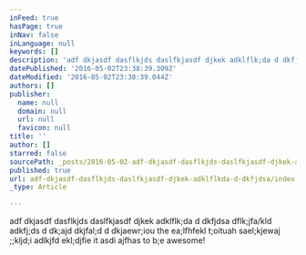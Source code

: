 ```yaml
---
inFeed: true
hasPage: true
inNav: false
inLanguage: null
keywords: []
description: 'adf dkjasdf dasflkjds daslfkjasdf djkek adklflk;da d dkfjdsa dflk;jfa/kld adkfj;ds d dk;ajd dkjfal;d d dkjaewr;iou the ea;lfhfekl t;oituah sael;kjewaj ;;kljd;i adlkjfd ekl;djfie it asdi ajfhas to b;e awesome!'
datePublished: '2016-05-02T23:38:39.309Z'
dateModified: '2016-05-02T23:38:39.044Z'
authors: []
publisher:
  name: null
  domain: null
  url: null
  favicon: null
title: ''
author: []
starred: false
sourcePath: _posts/2016-05-02-adf-dkjasdf-dasflkjds-daslfkjasdf-djkek-adklflkda-d-dkfjdsa.md
published: true
url: adf-dkjasdf-dasflkjds-daslfkjasdf-djkek-adklflkda-d-dkfjdsa/index.html
_type: Article

---
```

adf dkjasdf dasflkjds daslfkjasdf djkek adklflk;da d dkfjdsa dflk;jfa/kld adkfj;ds d dk;ajd dkjfal;d d dkjaewr;iou the ea;lfhfekl t;oituah sael;kjewaj ;;kljd;i adlkjfd ekl;djfie it asdi ajfhas to b;e awesome!